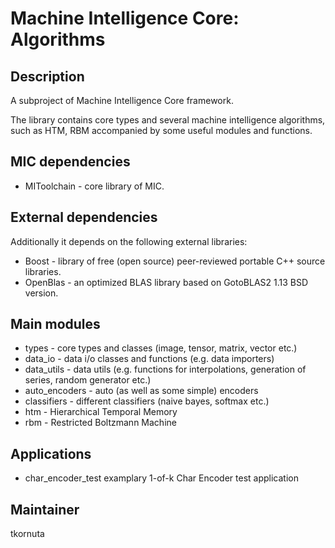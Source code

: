 Machine Intelligence Core: Algorithms
=========================================

Description
-----------

A subproject of Machine Intelligence Core framework.

The library contains core types and several machine intelligence algorithms, such as HTM, RBM accompanied by some useful modules and functions.

MIC dependencies
------------
   * MIToolchain - core library of MIC.

External dependencies
------------
Additionally it depends on the following external libraries:
   * Boost - library of free (open source) peer-reviewed portable C++ source libraries.
   * OpenBlas - an optimized BLAS library based on GotoBLAS2 1.13 BSD version.

Main modules
------------
   * types - core types and classes (image, tensor, matrix, vector etc.)
   * data_io - data i/o classes and functions (e.g. data importers)
   * data_utils - data utils (e.g. functions for interpolations, generation of series, random generator etc.)
   * auto_encoders - auto (as well as some simple) encoders
   * classifiers - different classifiers (naive bayes, softmax etc.)
   * htm - Hierarchical Temporal Memory 
   * rbm - Restricted Boltzmann Machine

Applications
------------
   * char_encoder_test examplary 1-of-k Char Encoder test application

Maintainer
----------

tkornuta